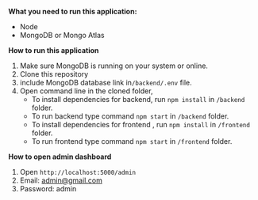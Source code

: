

**What you need to run this application:**

 - Node 
 - MongoDB or Mongo Atlas

**How to run this application**
1. Make sure MongoDB is running on your system or online.
2. Clone this repository
3. include MongoDB database link in`/backend/.env` file.
5. Open command line in the cloned folder,
    - To install dependencies for backend, run  `npm install` in `/backend` folder.
    - To run backend type command `npm start` in `/backend` folder.
    - To install dependencies for frontend , run  `npm install` in `/frontend` folder.
    - To run frontend type command `npm start` in `/frontend` folder.

**How to open admin dashboard**
1. Open `http://localhost:5000/admin`
2. Email: admin@gmail.com
3. Password: admin
